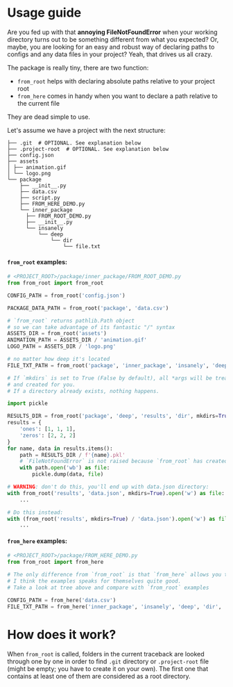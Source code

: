 # Usage guide

Are you fed up with that **annoying FileNotFoundError** when your working directory turns out to be something different
from what you expected? Or, maybe, you are looking for an easy and robust way of declaring paths to configs and any data
files in your project? Yeah, that drives us all crazy.

The package is really tiny, there are two function:

* `from_root` helps with declaring absolute paths relative to your project root
* `from_here` comes in handy when you want to declare a path relative to the current file

They are dead simple to use.

Let's assume we have a project with the next structure:

```
├── .git  # OPTIONAL. See explanation below
├── .project-root  # OPTIONAL. See explanation below
├── config.json  
├── assets  
│ ├── animation.gif  
│ └── logo.png  
└── package  
    ├── __init__.py
    ├── data.csv    
    ├── script.py
    ├── FROM_HERE_DEMO.py
    └── inner_package  
      ├── FROM_ROOT_DEMO.py  
      ├── __init__.py
      └── insanely
          └── deep
              └── dir
                  └── file.txt
```

#### `from_root` examples:

```python
# <PROJECT_ROOT>/package/inner_package/FROM_ROOT_DEMO.py
from from_root import from_root

CONFIG_PATH = from_root('config.json')

PACKAGE_DATA_PATH = from_root('package', 'data.csv')

# `from_root` returns pathlib.Path object
# so we can take advantage of its fantastic "/" syntax
ASSETS_DIR = from_root('assets')
ANIMATION_PATH = ASSETS_DIR / 'animation.gif'
LOGO_PATH = ASSETS_DIR / 'logo.png'

# no matter how deep it's located
FILE_TXT_PATH = from_root('package', 'inner_package', 'insanely', 'deep', 'dir', 'file.txt')

# If `mkdirs` is set to True (False by default), all *args will be treated as dir names 
# and created for you. 
# If a directory already exists, nothing happens.

import pickle

RESULTS_DIR = from_root('package', 'deep', 'results', 'dir', mkdirs=True)
results = {
    'ones': [1, 1, 1],
    'zeros': [2, 2, 2]
}
for name, data in results.items():
    path = RESULTS_DIR / f'{name}.pkl'
    # `FileNotFoundError` is not raised because `from_root` has created all non-existing directories
    with path.open('wb') as file:
        pickle.dump(data, file)

# WARNING: don't do this, you'll end up with data.json directory:
with from_root('results', 'data.json', mkdirs=True).open('w') as file:
    ...

# Do this instead:
with (from_root('results', mkdirs=True) / 'data.json').open('w') as file:
    ...
```

#### `from_here` examples:

```python
# <PROJECT_ROOT>/package/FROM_HERE_DEMO.py
from from_root import from_here

# The only difference from `from_root` is that `from_here` allows you to declare relative paths
# I think the examples speaks for themselves quite good. 
# Take a look at tree above and compare with `from_root` examples

CONFIG_PATH = from_here('data.csv')
FILE_TXT_PATH = from_here('inner_package', 'insanely', 'deep', 'dir', 'file.txt')
```

# How does it work?

When `from_root` is called, folders in the current traceback are looked through one by one in order to find `.git`
directory or `.project-root` file (might be empty; you have to create it on your own). The first one that contains at
least one of them are considered as a root directory.
